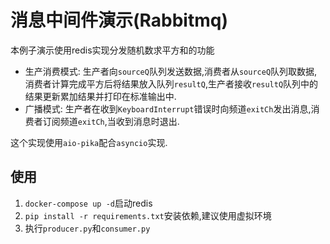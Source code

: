 # 消息中间件演示(Rabbitmq)

本例子演示使用redis实现分发随机数求平方和的功能

+ 生产消费模式: 生产者向`sourceQ`队列发送数据,消费者从`sourceQ`队列取数据,消费者计算完成平方后将结果放入队列`resultQ`,生产者接收`resultQ`队列中的结果更新累加结果并打印在标准输出中.
+ 广播模式: 生产者在收到`KeyboardInterrupt`错误时向频道`exitCh`发出消息,消费者订阅频道`exitCh`,当收到消息时退出.

这个实现使用`aio-pika`配合`asyncio`实现.

## 使用

1. `docker-compose up -d`启动redis
2. `pip install -r requirements.txt`安装依赖,建议使用虚拟环境
2. 执行`producer.py`和`consumer.py`
